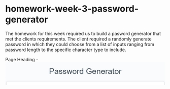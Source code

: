 # homework-week-3-password-generator
The homework for this week required us to build a pasword generator that met the clients requirements. The client required a randomly generate password in which they could choose from a list of inputs ranging from password length to the specific character type to include. 

Page Heading - 
![Alt text](/assets/screenshots/page-header.JPG?raw=true "page-header")


